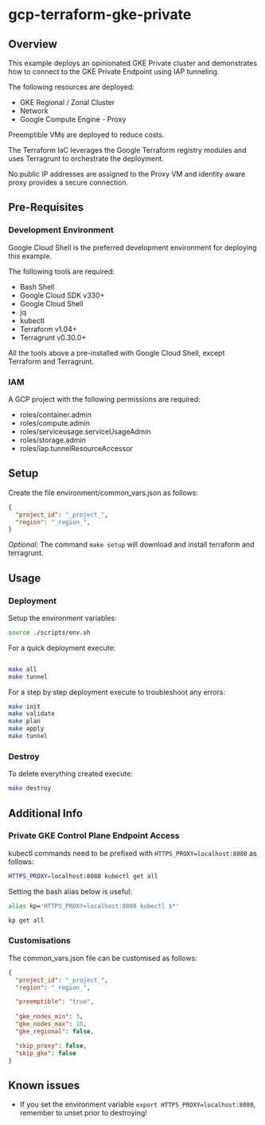 # gcp-terraform-gke-private

## Overview
This example deploys an opinionated GKE Private cluster and demonstrates how to connect to the GKE Private Endpoint using IAP tunneling.

The following resources are deployed:

* GKE Regional / Zonal Cluster
* Network
* Google Compute Engine - Proxy

Preemptible VMs are deployed to reduce costs.

The Terraform IaC leverages the Google Terraform registry modules and uses Terragrunt to orchestrate the deployment.

No public IP addresses are assigned to the Proxy VM and identity aware proxy provides a secure connection. 

## Pre-Requisites
### Development Environment
Google Cloud Shell is the preferred development environment for deploying this example.

The following tools are required:
- Bash Shell
- Google Cloud SDK v330+
- Google Cloud Shell
- jq
- kubectl
- Terraform v1.04+
- Terragrunt v0.30.0+

All the tools above a pre-installed with Google Cloud Shell, except Terraform and Terragrunt.

### IAM
A GCP project with the following permissions are required:

- roles/container.admin
- roles/compute.admin
- roles/serviceusage.serviceUsageAdmin
- roles/storage.admin
- roles/iap.tunnelResourceAccessor

## Setup
Create the file environment/common_vars.json as follows:
```json
{
  "project_id": "_project_",
  "region": "_region_",
}
```
_Optional:_ The command `make setup` will download and install terraform and terragrunt.

## Usage
### Deployment
Setup the environment variables:
```bash
source ./scripts/env.sh
```

For a quick deployment execute:
```bash

make all
make tunnel
```

For a step by step deployment execute to troubleshoot any errors:
```bash
make init
make validate
make plan
make apply
make tunnel
```

### Destroy
To delete everything created execute:
```bash
make destroy
```

## Additional Info
### Private GKE Control Plane Endpoint Access
kubectl commands need to be prefixed with `HTTPS_PROXY=localhost:8080` as follows: 
```bash
HTTPS_PROXY=localhost:8080 kubectl get all
```

Setting the bash alias below is useful:
```bash
alias kp='HTTPS_PROXY=localhost:8080 kubectl $*'

kp get all
```

### Customisations

The common_vars.json file can be customised as follows:
```json
{
  "project_id": "_project_",
  "region": "_region_",

  "preemptible": "true",
 
  "gke_nodes_min": 3,
  "gke_nodes_max": 10,
  "gke_regional": false,

  "skip_proxy": false,
  "skip_gke": false
}
```

## Known issues
* If you set the environment variable `export HTTPS_PROXY=localhost:8080`, remember to unset prior to destroying!
